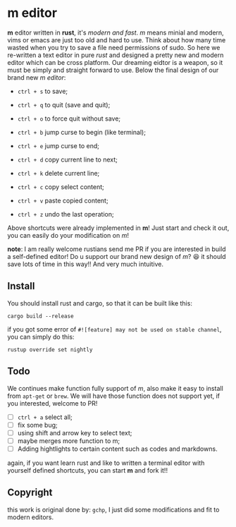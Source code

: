 # m editor

**m** editor written in **rust**, it's *modern and fast*. *m* means minial and modern, vims or emacs are just too old and hard to use. Think about how many time wasted when you try to save a file need permissions of sudo.
So here we re-written a text editor in pure *rust* and designed a pretty new and modern editor which can be cross platform. Our dreaming eidtor is a weapon, so it must be simply and straight forward to use.
Below the final design of our brand new *m editor*:

- `ctrl + s` to save;
- `ctrl + q` to quit (save and quit);
- `ctrl + o` to force quit without save;
- `ctrl + b` jump curse to begin (like terminal);
- `ctrl + e` jump curse to end;
- `ctrl + d` copy current line to next;
- `ctrl + k` delete current line;

- `ctrl + c` copy select content;
- `ctrl + v` paste copied content;
- `ctrl + z` undo the last operation;

Above shortcuts were already implemented in **m**! Just start and check it out, you can easily do your modification on *m*!

**note**:
I am really welcome rustians send me PR if you are interested in build a self-defined editor! Do u support our brand new design of *m*? 😆 it should save lots of time in this way!! And very much intuitive.




## Install

You should install rust and cargo, so that it can be built like this:

```
cargo build --release
```
if you got some error of `#![feature] may not be used on stable channel`, you can simply do this:

```
rustup override set nightly
```

## Todo

We continues make function fully support of *m*, also make it easy to install from `apt-get` or `brew`. We will have those function does not support yet, if you interested, welcome to PR!

- [ ] `ctrl + a` select all;
- [ ] fix some bug;
- [ ] using shift and arrow key to select text;
- [ ] maybe merges more function to m;
- [ ] Adding hightlights to certain content such as codes and markdowns.

again, if you want learn rust and like to written a terminal editor with yourself defined shortcuts, you can start **m** and fork it!!

## Copyright

this work is original done by: `gchp`, I just did some modifications and fit to modern editors.